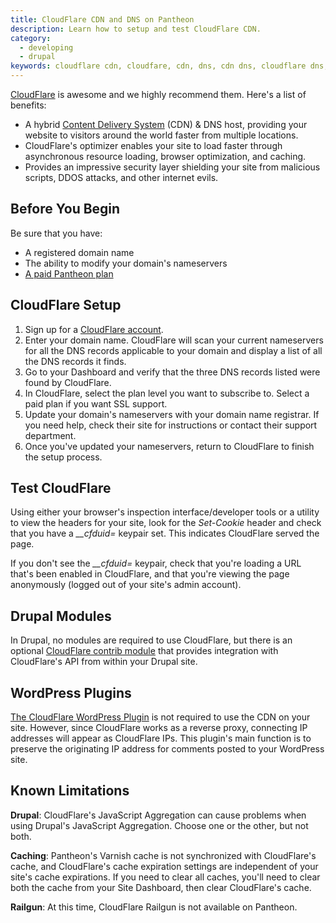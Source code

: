 ```yaml
---
title: CloudFlare CDN and DNS on Pantheon
description: Learn how to setup and test CloudFlare CDN.
category:
  - developing
  - drupal
keywords: cloudflare cdn, cloudfare, cdn, dns, cdn dns, cloudflare dns, domains with cdns, configure cloudflare, configure cdn, dns host, security, performance
---
```

[CloudFlare](https://www.cloudflare.com) is awesome and we highly recommend them. Here's a list of benefits:

- A hybrid [Content Delivery System](/docs/articles/drupal/content-delivery-network-cdn-for-file-distribution/) (CDN) & DNS host, providing your website to visitors around the world faster from multiple locations.
- CloudFlare's optimizer enables your site to load faster through asynchronous resource loading, browser optimization, and caching.
- Provides an impressive security layer shielding your site from malicious scripts, DDOS attacks, and other internet evils.


## Before You Begin

Be sure that you have:

- A registered domain name
- The ability to modify your domain's nameservers
- [A paid Pantheon plan](/docs/articles/sites/settings/selecting-a-plan)

## CloudFlare Setup

1. Sign up for a [CloudFlare account](https://www.cloudflare.com/sign-up).
2. Enter your domain name. CloudFlare will scan your current nameservers for all the DNS records applicable to your domain and display a list of all the DNS records it finds.
3. Go to your Dashboard and verify that the three DNS records listed were found by CloudFlare.
4. In CloudFlare, select the plan level you want to subscribe to. Select a paid plan if you want SSL support.
5. Update your domain's nameservers with your domain name registrar. If you need help, check their site for instructions or contact their support department.
6. Once you've updated your nameservers, return to CloudFlare to finish the setup process.

## Test CloudFlare

Using either your browser's inspection interface/developer tools or a utility to view the headers for your site, look for the _Set-Cookie_ header and check that you have a _\_\_cfduid=_ keypair set. This indicates CloudFlare served the page.

If you don't see the _\_\_cfduid=_ keypair, check that you're loading a URL that's been enabled in CloudFlare, and that you're viewing the page anonymously (logged out of your site's admin account).

## Drupal Modules

In Drupal, no modules are required to use CloudFlare, but there is an optional [CloudFlare contrib module](https://drupal.org/project/cloudflare) that provides integration with CloudFlare's API from within your Drupal site.

## WordPress Plugins

[The CloudFlare WordPress Plugin](https://wordpress.org/plugins/cloudflare/) is not required to use the CDN on your site. However, since CloudFlare works as a reverse proxy, connecting IP addresses will appear as CloudFlare IPs. This plugin's main function is to preserve the originating IP address for comments posted to your WordPress site.

## Known Limitations

**Drupal**: CloudFlare's JavaScript Aggregation can cause problems when using Drupal's JavaScript Aggregation. Choose one or the other, but not both.

**Caching**: Pantheon's Varnish cache is not synchronized with CloudFlare's cache, and CloudFlare's cache expiration settings are independent of your site's cache expirations. If you need to clear all caches, you'll need to clear both the cache from your Site Dashboard, then clear CloudFlare's cache.

**Railgun**: At this time, CloudFlare Railgun is not available on Pantheon.
